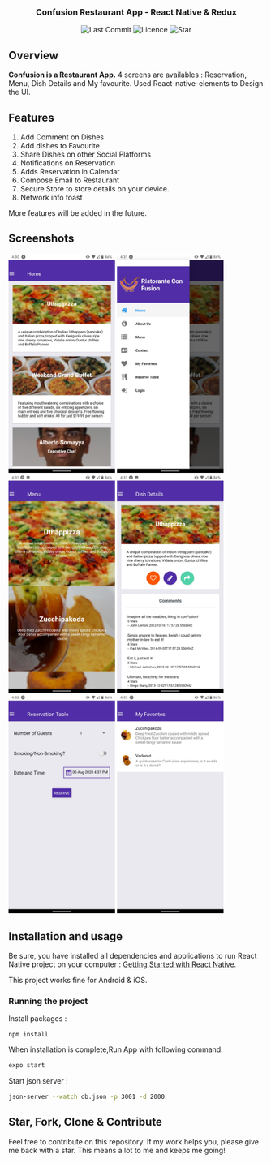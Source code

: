 <h3 align="center">
	Confusion Restaurant App - React Native & Redux
</h3>

<p align="center">
	<img alt="Last Commit" src="https://img.shields.io/github/last-commit/prashantpaddune/React-native-confusion.svg?style=flat-square">
	<img alt="Licence" src="https://img.shields.io/github/license/prashantpaddune/React-native-confusion.svg?style=flat-square">
	<img alt="Star" src="https://img.shields.io/badge/you%20like%20%3F-STAR%20ME-blue.svg?style=flat-square">
</p>

## Overview

**Confusion is a Restaurant App.** 4 screens are availables : Reservation, Menu, Dish Details and My favourite. Used React-native-elements to Design the UI.


## Features
1. Add Comment on Dishes
2. Add dishes to Favourite
3. Share Dishes on other Social Platforms
4. Notifications on Reservation
5. Adds Reservation in Calendar
6. Compose Email to Restaurant
7. Secure Store to store details on your device.
8. Network info toast 

More features will be added in the future.

## Screenshots

<img
		width="210"
		alt="Capture 1"
		src="https://github.com/prashantpaddune/React-native-confusion/blob/master/client/screenshots/Screenshot_20200802-163049.jpg">
<img
		width="210"
		alt="Capture 2"
		src="https://github.com/prashantpaddune/React-native-confusion/blob/master/client/screenshots/Screenshot_20200802-163110.jpg">
<img
		width="210"
		alt="Capture 3"
		src="https://github.com/prashantpaddune/React-native-confusion/blob/master/client/screenshots/Screenshot_20200802-163120.jpg">
<img
		width="210"
		alt="Capture 4"
		src="https://github.com/prashantpaddune/React-native-confusion/blob/master/client/screenshots/Screenshot_20200802-163127.jpg">
<img
		width="210"
		alt="Capture 5"
		src="https://github.com/prashantpaddune/React-native-confusion/blob/master/client/screenshots/Screenshot_20200802-163238.jpg">
<img
		width="210"
		alt="Capture 6"
		src="https://github.com/prashantpaddune/React-native-confusion/blob/master/client/screenshots/Screenshot_20200802-163321.jpg">


## Installation and usage

Be sure, you have installed all dependencies and applications to run React Native project on your computer : [Getting Started with React Native](https://facebook.github.io/react-native/docs/getting-started).

This project works fine for Android & iOS.


### Running the project

Install packages :

```
npm install
```

When installation is complete,Run App with following command:

```bash
expo start
```

Start json server :

```bash
json-server --watch db.json -p 3001 -d 2000
```

## Star, Fork, Clone & Contribute

Feel free to contribute on this repository. If my work helps you, please give me back with a star. This means a lot to me and keeps me going!

